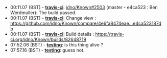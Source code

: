 * <a id="00:11.07">00:11.07 (BST)</a> - __[travis-ci](https://github.com/travis-ci)__: <a href="https://github.com/idno/Known/issues/2503">idno/Known#2503</a> (master - e4ca523 : Ben Werdmuller): The build passed.
* <a id="00:11.07">00:11.07 (BST)</a> - __[travis-ci](https://github.com/travis-ci)__: Change view : https://github.com/idno/Known/compare/4e6fa8474eae...e4ca523187db
* <a id="00:11.07">00:11.07 (BST)</a> - __[travis-ci](https://github.com/travis-ci)__: Build details : https://travis-ci.org/idno/Known/builds/82648719
* <a id="07:52.06">07:52.06 (BST)</a> - __[testing](https://github.com/testing)__: is this thing alive ?
* <a id="07:57.16">07:57.16 (BST)</a> - __[testing](https://github.com/testing)__: guess not.
